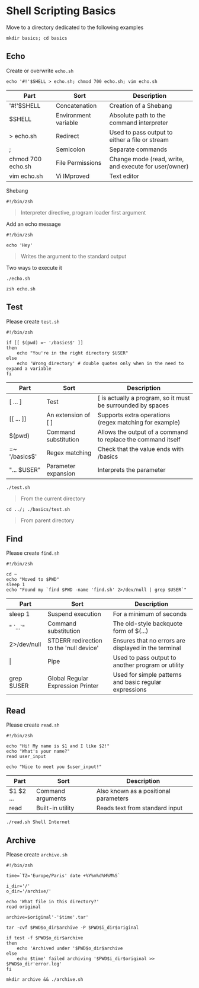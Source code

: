 # Shell Scripting Basics
Move to a directory dedicated to the following examples
```Shell
mkdir basics; cd basics
```
## Echo
Create or overwrite `echo.sh`
```Shell
echo '#!'$SHELL > echo.sh; chmod 700 echo.sh; vim echo.sh
```
| Part				| Sort					| Description											|
|-------------------|-----------------------|-------------------------------------------------------|
| '#!'$SHELL		| Concatenation			| Creation of a Shebang									|
| $SHELL			| Environment variable	| Absolute path to the command interpreter				|
| > echo.sh			| Redirect				| Used to pass output to either a file or stream		|
| ;					| Semicolon				| Separate commands										|
| chmod 700 echo.sh	| File Permissions		| Change mode (read, write, and execute for user/owner)	|
| vim echo.sh		| Vi IMproved			| Text editor											|

Shebang
```Shell
#!/bin/zsh
```
> Interpreter directive, program loader first argument

Add an echo message
```Shell
#!/bin/zsh

echo 'Hey'
```
> Writes the argument to the standard output

Two ways to execute it
```Shell
./echo.sh
```
```Shell
zsh echo.sh
```
## Test
Please create `test.sh`
```Shell
#!/bin/zsh

if [[ $(pwd) =~ '/basics$' ]]
then
	echo "You're in the right directory $USER"
else
	echo 'Wrong directory' # double quotes only when in the need to expand a variable
fi
```
| Part			| Sort					| Description													|
|---------------|-----------------------|---------------------------------------------------------------|
| [ ... ]		| Test					| [ is actually a program, so it must be surrounded by spaces	|
| [[ ... ]]		| An extension of [ ]	| Supports extra operations (regex matching for example)		|
| $(pwd)		| Command substitution	| Allows the output of a command to replace the command itself	|
| =~ '/basics$'	| Regex matching		| Check that the value ends with /basics						|
| "...  $USER"	| Parameter expansion	| Interprets the parameter										|
```Shell
./test.sh
```
> From the current directory
```Shell
cd ../; ./basics/test.sh
```
> From parent directory
## Find
Please create `find.sh`
```Shell
#!/bin/zsh

cd ~
echo "Moved to $PWD"
sleep 1
echo "Found my `find $PWD -name 'find.sh' 2>/dev/null | grep $USER`"
```
| Part			| Sort										| Description												|
|---------------|-------------------------------------------|-----------------------------------------------------------|
| sleep 1		| Suspend execution							| For a minimum of seconds									|
| " \`...\`"	| Command substitution						| The old-style backquote form of $(...)					|
| 2>/dev/null	| STDERR redirection to the 'null device'	| Ensures that no errors are displayed in the terminal		|
| \|			| Pipe										| Used to pass output to another program or utility			|
| grep $USER	| Global Regular Expression Printer			| Used for simple patterns and basic regular expressions	|
## Read
Please create `read.sh`
```Shell
#!/bin/zsh

echo "Hi! My name is $1 and I like $2!"
echo "What's your name?"
read user_input

echo "Nice to meet you $user_input!"
```
| Part				| Sort					| Description											|
|-------------------|-----------------------|-------------------------------------------------------|
| $1 $2 ...			| Command arguments		| Also known as a positional parameters					|
| read				| Built-in utility		| Reads text from standard input						|
```Shell
./read.sh Shell Internet
```
## Archive
Please create `archive.sh`
```Shell
#!/bin/zsh

time=`TZ='Europe/Paris' date +%Y%m%d%H%M%S`

i_dir='/'
o_dir='/archive/'

echo 'What file in this directory?'
read original

archive=$original'-'$time'.tar'

tar -cvf $PWD$o_dir$archive -P $PWD$i_dir$original

if test -f $PWD$o_dir$archive
then
	echo 'Archived under '$PWD$o_dir$archive
else
	echo $time' failed archiving '$PWD$i_dir$original >> $PWD$o_dir'error.log'
fi
```
```Shell
mkdir archive && ./archive.sh
```

